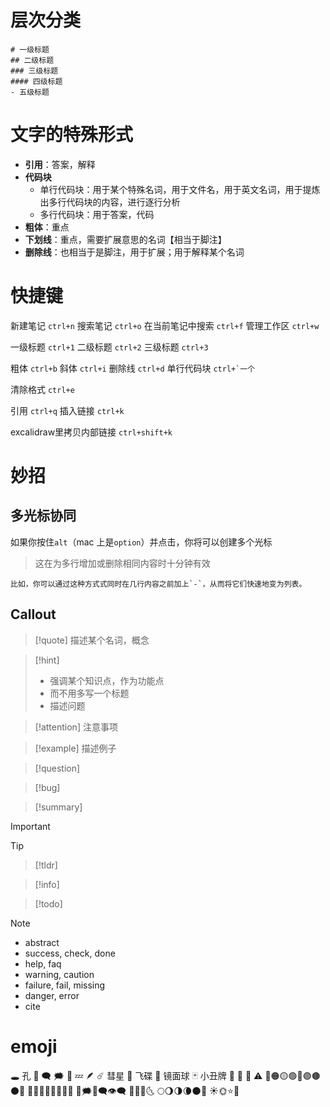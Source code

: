 # 层次分类
```
# 一级标题
## 二级标题
### 三级标题
#### 四级标题
- 五级标题
```

# 文字的特殊形式
- **引用**：答案，解释
- **代码块**
	- 单行代码块：用于某个特殊名词，用于文件名，用于英文名词，用于提炼出多行代码块的内容，进行逐行分析
	- 多行代码块：用于答案，代码
- **粗体**：重点
- **下划线**：重点，需要扩展意思的名词【相当于脚注】
- **删除线**：也相当于是脚注，用于扩展；用于解释某个名词

# 快捷键
新建笔记 `ctrl+n`
搜索笔记 `ctrl+o`
在当前笔记中搜索 `ctrl+f`
管理工作区 `ctrl+w`

一级标题 `ctrl+1`
二级标题 `ctrl+2`
三级标题 `ctrl+3`

粗体 `ctrl+b`
斜体 `ctrl+i`
删除线 `ctrl+d`
单行代码块 ``ctrl+`一个``

清除格式 `ctrl+e`

引用 `ctrl+q`
插入链接 `ctrl+k`

excalidraw里拷贝内部链接 `ctrl+shift+k`

# 妙招
## 多光标协同
如果你按住`alt`（mac 上是`option`）并点击，你将可以创建多个光标

> 这在为多行增加或删除相同内容时十分钟有效

```
比如，你可以通过这种方式式同时在几行内容之前加上`-`，从而将它们快速地变为列表。
```
## Callout
>[!quote] 
>描述某个名词，概念

>[!hint]
>- 强调某个知识点，作为功能点
>- 而不用多写一个标题
>- 描述问题

> [!attention] 
> 注意事项

> [!example] 
> 描述例子

> [!question] 

> [!bug] 

> [!summary] 

> [!important] 

> [!tip]

> [!tldr] 

> [!info]
> 

> [!todo] 

> [!note] 

- abstract
- success, check, done
- help, faq
- warning, caution
- failure, fail, missing
- danger, error
- cite

# emoji
🕳️ 孔
💬
🗨️
🗯️
💭
💤
🪶
☄️ 彗星
🥏 飞碟
🪩 镜面球
🃏 小丑牌
🧩
📝
📍
⚠️
🔴🟠🟡🟢🔵🟣🟤⚫🔘
🔶🔸🔷🔹🔺🔻🔲🔳
💭🗯💬🗨👁‍🗨
🌝🌚🌛🌜 🌕🌖🌗🌘🌑🌙 ☀🌞⭐🌟


